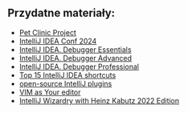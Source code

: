 Przydatne materiały:
- 

+ [Pet Clinic Project](https://github.com/spring-projects/spring-petclinic)
+ [IntelliJ IDEA Conf 2024](https://youtu.be/ZD_YxTmQ16Q)
+ [IntelliJ IDEA. Debugger Essentials](https://youtu.be/59RC8gVPlvk)
+ [IntelliJ IDEA. Debugger Advanced](https://www.youtube.com/watch?v=40Og3hTV--k)
+ [IntelliJ IDEA. Debugger Professional](https://youtu.be/JPR3w3Qtwzw)
+ [Top 15 IntelliJ IDEA shortcuts](https://youtu.be/QYO5_riePOQ)
+ [open-source IntelliJ plugins](https://docs.google.com/spreadsheets/d/1TYXZd68TbuSRYj-9qlP2TBH1fD2nbLK3OGMKKmBBFKs)
+ [VIM as Your editor](https://www.youtube.com/playlist?list=PLGC1ANqgjg7m5z41mW-A5b-7CKUeCnWII)
+ [IntelliJ Wizardry with Heinz Kabutz 2022 Edition](https://javaspecialists.teachable.com/p/intellij-wizardry-2022)
